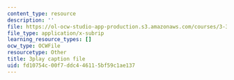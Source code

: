 ```yaml
---
content_type: resource
description: ''
file: https://ol-ocw-studio-app-production.s3.amazonaws.com/courses/3-320-atomistic-computer-modeling-of-materials-sma-5107-spring-2005/fd10754c00f7ddc446115bf59c1ae137_SbtqjZk80Qc.srt
file_type: application/x-subrip
learning_resource_types: []
ocw_type: OCWFile
resourcetype: Other
title: 3play caption file
uid: fd10754c-00f7-ddc4-4611-5bf59c1ae137
---
```


